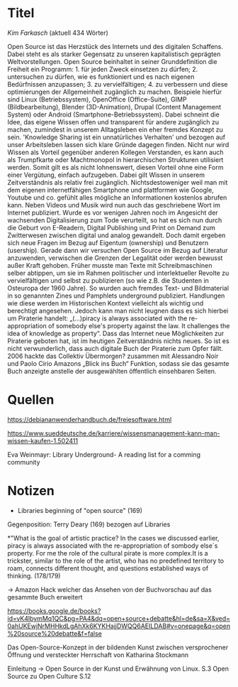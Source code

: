 
# Titel
*Kim Farkasch*
(aktuell 434 Wörter)

Open Source ist das Herzstück des Internets und des digitalen Schaffens.  
Dabei steht es als starker Gegensatz zu unseren kapitalistisch geprägten Weltvorstellungen. Open Source beinhaltet in seiner Grunddefinition die Freiheit ein Programm: 1. für jeden Zweck einsetzen zu dürfen; 2. untersuchen zu dürfen, wie es funktioniert und es nach eigenen Bedürfnissen anzupassen; 3. zu vervielfältigen; 4. zu verbessern und diese optimierungen der Allgemeinheit zugänglich zu machen. Beispiele hierfür sind Linux (Betriebssystem), OpenOffice (Office-Suite), GIMP (Bildbearbeitung), Blender (3D-Animation), Drupal (Content Management System) oder Android (Smartphone-Betriebssystem). Dabei schneint die Idee, das eigene Wissen offen und transparent für andere zugänglich zu machen, zumindest in unserem Alltagsleben ein eher fremdes Konzept zu sein. 
'Knowledge Sharing ist ein unnatürliches Verhalten' und bezogen auf unser Arbeitsleben lassen sich klare Gründe dagegen finden. Nicht nur wird Wissen als Vorteil gegenüber anderen Kollegen Verstanden, es kann auch als Trumpfkarte oder Machtmonopol in hierarchischen Strukturen utilisiert werden. Somit gilt es als nicht lohnenswert, diesen Vorteil ohne eine Form einer Vergütung, einfach aufzugeben. Dabei gilt Wissen in unserem Zeitverständnis als relativ frei zugänglich. Nichtsdestoweniger weil man mit dem eigenen internetfähigen Smartphone und plattformen wie Google, Youtube und co. gefühlt alles mögliche an Informationen kostenlos abrufen kann. Neben Videos und Musik wird nun auch das geschriebene Wort im Internet publiziert. Wurde es vor wenigen Jahren noch im Angesicht der wachsenden Digitalisierung zum Tode verurteilt, so hat es sich nun durch die Geburt von E-Readern, Digital Publishing und Print on Demand zum Zwitterwesen zwischen digital und analog gewandelt.  Doch damit ergeben sich neue Fragen im Bezug auf Eigentum (ownership) und Benutzern (usership). Gerade dann wir versuchen Open Source im Bezug auf Literatur anzuwenden, verwischen die Grenzen der Legalität oder werden bewusst außer Kraft gehoben. Früher musste man Texte mit Schreibmaschinen selber abtippen, um sie im Rahmen politischer und interlektueller Revolte zu vervielfältigen und selbst zu publizieren (so wie z.B. die Studenten in Osteuropa der 1960 Jahre). So wurden auch fremdes Text- und Bildmaterial in so genannten Zines und Pamphlets underground publiziert. Handlungen wie diese werden im Historischen Kontext vielleicht als wichtig und berechtigt angesehen. Jedoch kann man nicht leugnen dass es sich hierbei um Piraterie handelt:  „(...)piracy is always associated with the re-appropriation of somebody else's property against the law. It challenges the idea of knowledge as property“. Dass das Internet neue Möglichkeiten zur Piraterie geboten hat, ist im heutigen Zeitverständnis nichts neues. So ist es nicht verwunderlich, dass auch digitale Buch der Piraterie zum Opfer fällt. 2006 hackte das Collektiv Übermorgen? zusammen mit Alessandro Noir und Paolo Cirio Amazons „Blick ins Buch“ Funktion, sodass sie das gesamte Buch anzeigte anstelle der ausgewählten öffentlich einsehbaren Seiten.
 
 
 # Quellen

https://debiananwenderhandbuch.de/freiesoftware.html
 
 https://www.sueddeutsche.de/karriere/wissensmanagement-kann-man-wissen-kaufen-1.502411
 
 Eva Weinmayr: Library Underground- A reading list for a comming community
 
 
 # Notizen
 
  * Libraries beginning of "open source" (169)
  
  Gegenposition: Terry Deary (169) bezogen auf Libraries
  
  *"What is the goal of artistic practice? In the cases we discussed earlier, piracy is always associated with the re-appropriation of sombody else´s property. For me the role of the cultural pirate is more complex.It is a trickster, similar to the role of the artist, who has no predefined territory to roam, connects different thought, and questions established ways of thinking. (178/179)
         
  -> Amazon Hack welcher das Ansehen von der Buchvorschau auf das gesammte Buch erweitert
  
  https://books.google.de/books?id=vK4lbymMq1QC&pg=PA4&dq=open+source+debatte&hl=de&sa=X&ved=0ahUKEwjNrMHHkdLgAhXk6KYKHajjDWQQ6AEILDAB#v=onepage&q=open%20source%20debatte&f=false
  
  Das Open-Source-Konzept in der bildenden Kunst zwischen versprochener Öffnung und versteckter Herrschaft
  von Katharina Stockmann
  
  Einleitung -> Open Source in der Kunst und Erwähnung von Linux. S.3 
  Open Source zu Open Culture S.12


  
  
  
         
